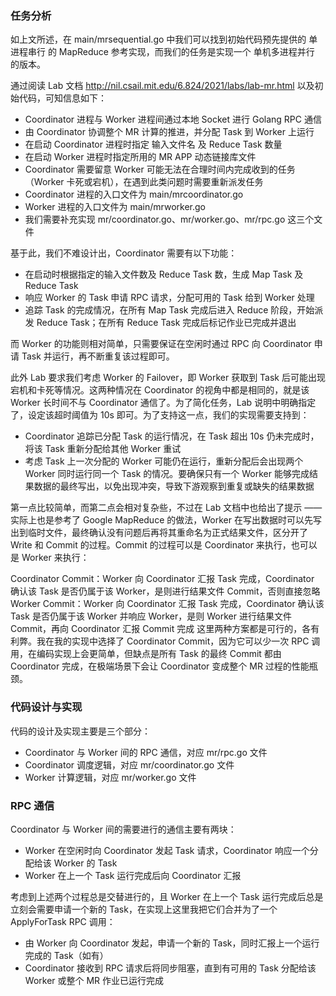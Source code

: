 ### 任务分析
如上文所述，在 main/mrsequential.go 中我们可以找到初始代码预先提供的 单进程串行 的 MapReduce 参考实现，而我们的任务是实现一个 单机多进程并行 的版本。

通过阅读 Lab 文档 http://nil.csail.mit.edu/6.824/2021/labs/lab-mr.html 以及初始代码，可知信息如下：

  - Coordinator 进程与 Worker 进程间通过本地 Socket 进行 Golang RPC 通信
  - 由 Coordinator 协调整个 MR 计算的推进，并分配 Task 到 Worker 上运行
  - 在启动 Coordinator 进程时指定 输入文件名 及 Reduce Task 数量
  - 在启动 Worker 进程时指定所用的 MR APP 动态链接库文件
  - Coordinator 需要留意 Worker 可能无法在合理时间内完成收到的任务（Worker 卡死或宕机），在遇到此类问题时需要重新派发任务
  - Coordinator 进程的入口文件为 main/mrcoordinator.go
  - Worker 进程的入口文件为 main/mrworker.go
  - 我们需要补充实现 mr/coordinator.go、mr/worker.go、mr/rpc.go 这三个文件

基于此，我们不难设计出，Coordinator 需要有以下功能：

- 在启动时根据指定的输入文件数及 Reduce Task 数，生成 Map Task 及 Reduce Task
- 响应 Worker 的 Task 申请 RPC 请求，分配可用的 Task 给到 Worker 处理
- 追踪 Task 的完成情况，在所有 Map Task 完成后进入 Reduce 阶段，开始派发 Reduce Task；在所有 Reduce Task 完成后标记作业已完成并退出

而 Worker 的功能则相对简单，只需要保证在空闲时通过 RPC 向 Coordinator 申请 Task 并运行，再不断重复该过程即可。

此外 Lab 要求我们考虑 Worker 的 Failover，即 Worker 获取到 Task 后可能出现宕机和卡死等情况。这两种情况在 Coordinator 的视角中都是相同的，就是该 Worker 长时间不与 Coordinator 通信了。为了简化任务，Lab 说明中明确指定了，设定该超时阈值为 10s 即可。为了支持这一点，我们的实现需要支持到：

- Coordinator 追踪已分配 Task 的运行情况，在 Task 超出 10s 仍未完成时，将该 Task 重新分配给其他 Worker 重试
- 考虑 Task 上一次分配的 Worker 可能仍在运行，重新分配后会出现两个 Worker 同时运行同一个 Task 的情况。要确保只有一个 Worker 能够完成结果数据的最终写出，以免出现冲突，导致下游观察到重复或缺失的结果数据

第一点比较简单，而第二点会相对复杂些，不过在 Lab 文档中也给出了提示 —— 实际上也是参考了 Google MapReduce 的做法，Worker 在写出数据时可以先写出到临时文件，最终确认没有问题后再将其重命名为正式结果文件，区分开了 Write 和 Commit 的过程。Commit 的过程可以是 Coordinator 来执行，也可以是 Worker 来执行：

Coordinator Commit：Worker 向 Coordinator 汇报 Task 完成，Coordinator 确认该 Task 是否仍属于该 Worker，是则进行结果文件 Commit，否则直接忽略
Worker Commit：Worker 向 Coordinator 汇报 Task 完成，Coordinator 确认该 Task 是否仍属于该 Worker 并响应 Worker，是则 Worker 进行结果文件 Commit，再向 Coordinator 汇报 Commit 完成
这里两种方案都是可行的，各有利弊。我在我的实现中选择了 Coordinator Commit，因为它可以少一次 RPC 调用，在编码实现上会更简单，但缺点是所有 Task 的最终 Commit 都由 Coordinator 完成，在极端场景下会让 Coordinator 变成整个 MR 过程的性能瓶颈。

### 代码设计与实现
代码的设计及实现主要是三个部分：

- Coordinator 与 Worker 间的 RPC 通信，对应 mr/rpc.go 文件
- Coordinator 调度逻辑，对应 mr/coordinator.go 文件
- Worker 计算逻辑，对应 mr/worker.go 文件

### RPC 通信
Coordinator 与 Worker 间的需要进行的通信主要有两块：

- Worker 在空闲时向 Coordinator 发起 Task 请求，Coordinator 响应一个分配给该 Worker 的 Task
- Worker 在上一个 Task 运行完成后向 Coordinator 汇报

考虑到上述两个过程总是交替进行的，且 Worker 在上一个 Task 运行完成后总是立刻会需要申请一个新的 Task，在实现上这里我把它们合并为了一个 ApplyForTask RPC 调用：

- 由 Worker 向 Coordinator 发起，申请一个新的 Task，同时汇报上一个运行完成的 Task（如有）
- Coordinator 接收到 RPC 请求后将同步阻塞，直到有可用的 Task 分配给该 Worker 或整个 MR 作业已运行完成